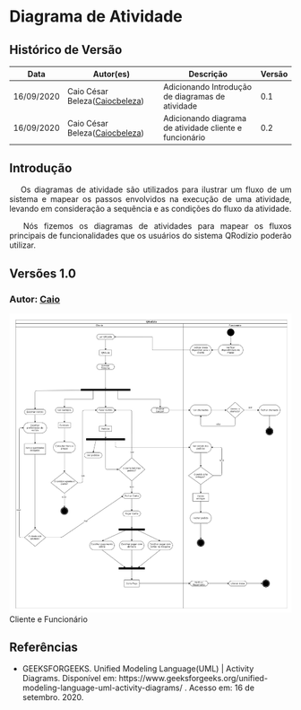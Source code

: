 # Diagrama de Atividade

## Histórico de Versão

<table>
  <thead>
    <tr>
      <th>Data</th>
      <th>Autor(es)</th>   
      <th>Descrição</th>
      <th>Versão</th>  
    </tr>
  </thead>
  <tbody>
    <tr>
      <td>16/09/2020</td>
      <td>Caio César Beleza(<a target="blank" href="https://github.com/Caiocbeleza">Caiocbeleza</a>)</td>
      <td>Adicionando Introdução de diagramas de atividade</td>
      <td>
     0.1  
      </td>
    </tr>
    <tr>
      <td>16/09/2020</td>
      <td>Caio César Beleza(<a target="blank" href="https://github.com/Caiocbeleza">Caiocbeleza</a>)</td>
      <td>Adicionando diagrama de atividade cliente e funcionário</td>
      <td>
     0.2   
      </td>
    </tr>
  </tbody>
</table>

## Introdução

<p align="justify">&emsp;
Os diagramas de atividade são utilizados para ilustrar um fluxo de um sistema e mapear os passos envolvidos na execução de uma atividade, levando em consideração a sequência e as condições do fluxo da atividade.
</p>
<p align="justify">&emsp;
Nós fizemos os diagramas de atividades para mapear os fluxos principais de funcionalidades que os usuários do sistema QRodízio poderão utilizar.
</p>

## Versões 1.0

### Autor: [Caio](https://github.com/Caiocbeleza)

![Diagrama de Atividades](../../images/UML/DriagramaAtividadeCliente.png)
Cliente e Funcionário


## Referências
<ul>
<li>
GEEKSFORGEEKS. Unified Modeling Language(UML) | Activity Diagrams. Disponível em: https://www.geeksforgeeks.org/unified-modeling-language-uml-activity-diagrams/ . Acesso em: 16 de setembro. 2020.
</li>
</ul>
